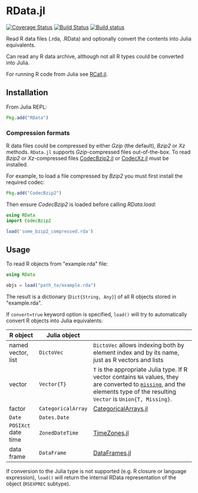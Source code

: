 # RData.jl

[![Coverage Status](https://coveralls.io/repos/github/JuliaData/RData.jl/badge.svg?branch=master)](https://coveralls.io/github/JuliaData/RData.jl?branch=master)
[![Build Status](https://travis-ci.org/JuliaData/RData.jl.svg?branch=master)](https://travis-ci.org/JuliaData/RData.jl)
[![Build status](https://ci.appveyor.com/api/projects/status/kc2s5kmvyew4w8in/branch/master?svg=true)](https://ci.appveyor.com/project/alyst/rdata-jl/branch/master)

Read R data files (.rda, .RData) and optionally convert the contents into Julia equivalents.

Can read any R data archive, although not all R types could be converted into Julia.

For running R code from Julia see [RCall.jl](https://github.com/JuliaInterop/RCall.jl).

## Installation

From Julia REPL:
```julia
Pkg.add("RData")
```

### Compression formats

R data files could be compressed by either *Gzip* (the default), *Bzip2* or *Xz* methods. `RData.jl` supports *Gzip*-compressed files out-of-the-box. To read *Bzip2* or *Xz*-compressed files [CodecBzip2.jl](https://github.com/bicycle1885/CodecBzip2.jl) or [CodecXz.jl](https://github.com/bicycle1885/CodecXz.jl) must be installed.

For example, to load a file compressed by *Bzip2* you must first install the required codec:

```julia
Pkg.add("CodecBzip2")
```

Then ensure *CodecBzip2* is loaded before calling *RData.load*:

```julia
using RData
import CodecBzip2

load('some_bzip2_compressed.rda')
```

## Usage

To read R objects from "example.rda" file:
```julia
using RData

objs = load("path_to/example.rda")
```

The result is a dictionary (`Dict{String, Any}`) of all R objects stored in "example.rda".

If `convert=true` keyword option is specified, `load()` will try to automatically
convert R objects into Julia equivalents:

| R object     | Julia object           |  |
|--------------|------------------------|--|
| named vector, list | `DictoVec` | `DictoVec` allows indexing both by element index and by its name, just as R vectors and lists |
| vector    | `Vector{T}` | `T` is the appropriate Julia type. If R vector contains `NA` values, they are converted to [`missing`](https://github.com/JuliaData/Missings.jl), and the elements type of the resulting `Vector` is `Union{T, Missing}`.
| factor     | `CategoricalArray` | [CategoricalArrays.jl](https://github.com/JuliaData/CategoricalArrays.jl) |
| `Date`     | `Dates.Date` | |
| `POSIXct` date time | `ZonedDateTime` | [TimeZones.jl](https://github.com/JuliaTime/TimeZones.jl) |
| data frame | `DataFrame` | [DataFrames.jl](https://github.com/JuliaData/DataFrames.jl) |

If conversion to the Julia type is not supported (e.g. R closure or language expression), `load()` will return the internal RData representation of the object (`RSEXPREC` subtype).
